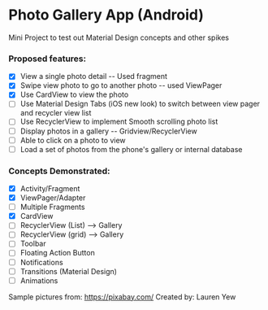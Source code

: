 # **Photo Gallery App (Android)**
Mini Project to test out Material Design concepts and other spikes

### **Proposed features**:
- [x] View a single photo detail -- Used fragment
- [x] Swipe view photo to go to another photo -- used ViewPager
- [x] Use CardView to view the photo
- [ ] Use Material Design Tabs (iOS new look) to switch between view pager and recycler view list
- [ ] Use RecyclerView to implement Smooth scrolling photo list
- [ ] Display photos in a gallery -- Gridview/RecyclerView
- [ ] Able to click on a photo to view
- [ ] Load a set of photos from the phone's gallery or internal database

### **Concepts Demonstrated**:
- [x] Activity/Fragment
- [x] ViewPager/Adapter
- [ ] Multiple Fragments
- [x] CardView
- [ ] RecyclerView (List) --> Gallery
- [ ] RecyclerView (grid) --> Gallery
- [ ] Toolbar
- [ ] Floating Action Button
- [ ] Notifications
- [ ] Transitions (Material Design)
- [ ] Animations

Sample pictures from: https://pixabay.com/
Created by: Lauren Yew
